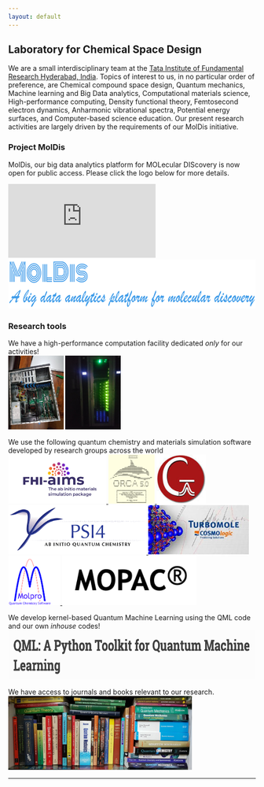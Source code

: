 ```yaml
---
layout: default
---
```


## Laboratory for Chemical Space Design
We are a small interdisciplinary team at the [Tata Institute of Fundamental Research Hyderabad, India](https://www.tifrh.res.in/). Topics of interest to us, in no particular order of preference, are Chemical compound space design, Quantum mechanics, Machine learning and Big Data analytics, Computational materials science, High-performance computing, Density functional theory, Femtosecond electron dynamics, Anharmonic vibrational spectra, Potential energy surfaces, and Computer-based science education. Our present research activities are largely driven by the requirements of our MolDis initiative.

### Project MolDis
MolDis, our big data analytics platform for MOLecular DIScovery is now open for public access. Please click the logo below for more details.

![](https://moldis.tifrh.res.in/index.html)
<a href="https://moldis.tifrh.res.in/index.html">
<img src="assets/img/MolDis.png"  height="100">
</a>

### Research tools
We have a high-performance computation facility dedicated _only_ for our activities!    
<img src="assets/img/earth.jpeg"  height="150">
<img src="assets/img/helios.jpeg"  height="150">
       
        
We use the following quantum chemistry and materials simulation software developed by research groups across the world 
<a href="https://fhi-aims.org/">
<img src="assets/img/aims.svg"  height="100">
</a>
<a href="https://orcaforum.kofo.mpg.de/">
<img src="assets/img/orca.png"  height="100">
</a>
<a href="https://gaussian.com/">
<img src="assets/img/gaussian.jpeg"  height="100">
</a>
<a href="https://psicode.org/">
<img src="assets/img/psi4.png"  height="100">
</a>
<a href="https://www.turbomole.org/">
<img src="assets/img/turbomole.jpeg"  height="100">
</a>
<a href="https://www.molpro.net/">
<img src="assets/img/molpro.png"  height="100">
</a>
<a href="http://openmopac.net/">
<img src="assets/img/mopac.png"  height="100">
</a>

      
We develop kernel-based Quantum Machine Learning using the QML code and our own _inhouse_ codes! 
<a href="https://www.qmlcode.org/">
<img src="assets/img/QML.png"  height="100">
</a>

     
We have access to journals and books relevant to our research.         
<img src="assets/img/books.jpeg"  height="150">
 
* * *


